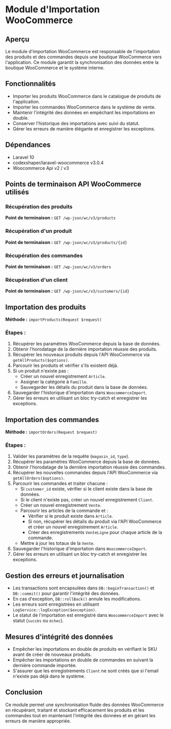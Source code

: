 # Module d'Importation WooCommerce

## Aperçu
Le module d'importation WooCommerce est responsable de l'importation des produits et des commandes depuis une boutique WooCommerce vers l'application. Ce module garantit la synchronisation des données entre la boutique WooCommerce et le système interne.

## Fonctionnalités
- Importer les produits WooCommerce dans le catalogue de produits de l'application.
- Importer les commandes WooCommerce dans le système de vente.
- Maintenir l'intégrité des données en empêchant les importations en double.
- Conserver l'historique des importations avec suivi du statut.
- Gérer les erreurs de manière élégante et enregistrer les exceptions.

## Dépendances
- Laravel 10
- codexshaper/laravel-woocommerce v3.0.4
- Woocommerce Api v2 / v3

## Points de terminaison API WooCommerce utilisés

### Récupération des produits
**Point de terminaison :** `GET /wp-json/wc/v3/products`

### Récupération d'un produit
**Point de terminaison :** `GET /wp-json/wc/v3/products/{id}`

### Récupération des commandes
**Point de terminaison :** `GET /wp-json/wc/v3/orders`

### Récupération d'un client
**Point de terminaison :** `GET /wp-json/wc/v3/customers/{id}`

## Importation des produits
**Méthode :** `importProducts(Request $request)`

### Étapes :
1. Récupérer les paramètres WooCommerce depuis la base de données.
2. Obtenir l'horodatage de la dernière importation réussie des produits.
3. Récupérer les nouveaux produits depuis l'API WooCommerce via `getAllProducts($options)`.
4. Parcourir les produits et vérifier s'ils existent déjà.
5. Si un produit n'existe pas :
    - Créer un nouvel enregistrement `Article`.
    - Assigner la catégorie à `Famille`.
    - Sauvegarder les détails du produit dans la base de données.
6. Sauvegarder l'historique d'importation dans `WoocommerceImport`.
7. Gérer les erreurs en utilisant un bloc try-catch et enregistrer les exceptions.

## Importation des commandes
**Méthode :** `importOrders(Request $request)`

### Étapes :
1. Valider les paramètres de la requête (`magasin_id`, `type`).
2. Récupérer les paramètres WooCommerce depuis la base de données.
3. Obtenir l'horodatage de la dernière importation réussie des commandes.
4. Récupérer les nouvelles commandes depuis l'API WooCommerce via `getAllOrders($options)`.
5. Parcourir les commandes et traiter chacune :
    - Si `customer_id` existe, vérifier si le client existe dans la base de données.
    - Si le client n'existe pas, créer un nouvel enregistrement `Client`.
    - Créer un nouvel enregistrement `Vente`.
    - Parcourir les articles de la commande et :
        - Vérifier si le produit existe dans `Article`.
        - Si non, récupérer les détails du produit via l'API WooCommerce et créer un nouvel enregistrement `Article`.
        - Créer des enregistrements `VenteLigne` pour chaque article de la commande.
    - Mettre à jour les totaux de la `Vente`.
6. Sauvegarder l'historique d'importation dans `WoocommerceImport`.
7. Gérer les erreurs en utilisant un bloc try-catch et enregistrer les exceptions.

## Gestion des erreurs et journalisation
- Les transactions sont encapsulées dans `DB::beginTransaction()` et `DB::commit()` pour garantir l'intégrité des données.
- En cas d'exception, `DB::rollBack()` annule les modifications.
- Les erreurs sont enregistrées en utilisant `LogService::logException($exception)`.
- Le statut de l'importation est enregistré dans `WoocommerceImport` avec le statut (`succès` ou `échec`).

## Mesures d'intégrité des données
- Empêcher les importations en double de produits en vérifiant le SKU avant de créer de nouveaux produits.
- Empêcher les importations en double de commandes en suivant la dernière commande importée.
- S'assurer que les enregistrements `Client` ne sont créés que si l'email n'existe pas déjà dans le système.

## Conclusion
Ce module permet une synchronisation fluide des données WooCommerce en récupérant, traitant et stockant efficacement les produits et les commandes tout en maintenant l'intégrité des données et en gérant les erreurs de manière appropriée.
